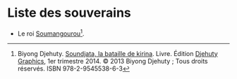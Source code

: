 <!-- TITLE: Sosso (royaume) -->
<!-- SUBTITLE: Présentation du royaume Sosso -->

# Liste des souverains
* Le roi [Soumangourou](/personnalite/homme/noble/souverain/empereur/sosso/soumangourou)[^1].


[^1]: Biyong Djehuty. [Soundjata, la bataille de kirina](/ouvrage/soundjata-la-bataille-de-kirina). Livre. Édition [Djehuty Graphics](/organisme/djehuty-graphics), 1er trimestre 2014. © 2013 Biyong Djehuty ; Tous droits réservés. ISBN 978-2-9545538-6-3